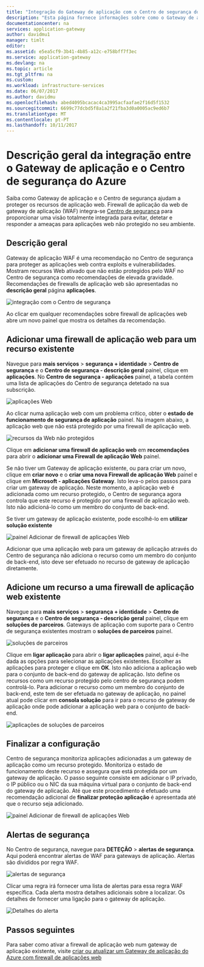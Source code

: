 ```yaml
---
title: "Integração do Gateway de aplicação com o Centro de segurança do Azure | Microsoft Docs"
description: "Esta página fornece informações sobre como o Gateway de aplicação está integrado no Centro de segurança do Azure."
documentationcenter: na
services: application-gateway
author: davidmu1
manager: timlt
editor: 
ms.assetid: e5ea5cf9-3b41-4b85-a12c-e758bff7f3ec
ms.service: application-gateway
ms.devlang: na
ms.topic: article
ms.tgt_pltfrm: na
ms.custom: 
ms.workload: infrastructure-services
ms.date: 06/07/2017
ms.author: davidmu
ms.openlocfilehash: abed4095bcacac4ca3995acfaafae2f16d5f1532
ms.sourcegitcommit: 6699c77dcbd5f8a1a2f21fba3d0a0005ac9ed6b7
ms.translationtype: MT
ms.contentlocale: pt-PT
ms.lasthandoff: 10/11/2017
---
```

# <a name="overview-of-integration-between-application-gateway-and-azure-security-center"></a>Descrição geral da integração entre o Gateway de aplicação e o Centro de segurança do Azure

Saiba como Gateway de aplicação e o Centro de segurança ajudam a proteger os recursos de aplicação web. Firewall de aplicação da web de gateway de aplicação (WAF) integra-se [Centro de segurança](../security-center/security-center-intro.md) para proporcionar uma visão totalmente integrada para evitar, detetar e responder a ameaças para aplicações web não protegido no seu ambiente.

## <a name="overview"></a>Descrição geral

Gateway de aplicação WAF é uma recomendação no Centro de segurança para proteger as aplicações web contra exploits e vulnerabilidades. Mostram recursos Web ativado que não estão protegidos pelo WAF no Centro de segurança como recomendações de elevada gravidade. Recomendações de firewalls de aplicação web são apresentadas no **descrição geral** página **aplicações**.

![integração com o Centro de segurança][1]

Ao clicar em qualquer recomendações sobre firewall de aplicações web abre um novo painel que mostra os detalhes da recomendação.

## <a name="add-a-web-application-firewall-to-an-existing-resource"></a>Adicionar uma firewall de aplicação web para um recurso existente

Navegue para **mais serviços** > **segurança + identidade** > **Centro de segurança** e o **Centro de segurança - descrição geral**  painel, clique em **aplicações**. No **Centro de segurança - aplicações** painel, a tabela contém uma lista de aplicações do Centro de segurança detetado na sua subscrição.

![aplicações Web][3]

Ao clicar numa aplicação web com um problema crítico, obter o **estado de funcionamento de segurança de aplicação** painel. Na imagem abaixo, a aplicação web que não está protegido por uma firewall de aplicação web. 

![recursos da Web não protegidos][2]

Clique em **adicionar uma firewall de aplicação web** em **recomendações** para abrir o **adicionar uma Firewall de aplicação Web** painel.

Se não tiver um Gateway de aplicação existente, ou para criar um novo, clique em **criar novo** e o **criar uma nova Firewall de aplicação Web** painel e clique em **Microsoft - aplicações Gateway**. Isto leva-o pelos passos para criar um gateway de aplicação. Neste momento, a aplicação web é adicionada como um recurso protegido, o Centro de segurança agora controla que este recurso é protegido por uma firewall de aplicação web. Isto não adicioná-lo como um membro do conjunto de back-end.

Se tiver um gateway de aplicação existente, pode escolhê-lo em **utilizar solução existente**

![painel Adicionar de firewall de aplicações Web][4]

Adicionar que uma aplicação web para um gateway de aplicação através do Centro de segurança não adiciona o recurso como um membro do conjunto de back-end, isto deve ser efetuado no recurso de gateway de aplicação diretamente.

## <a name="add-a-resource-to-an-existing-web-application-firewall"></a>Adicione um recurso a uma firewall de aplicação web existente

Navegue para **mais serviços** > **segurança + identidade** > **Centro de segurança** e o **Centro de segurança - descrição geral**  painel, clique em **soluções de parceiros**. Gateways de aplicação com suporte para o Centro de segurança existentes mostram o **soluções de parceiros** painel.

![soluções de parceiros][7]

Clique em **ligar aplicação** para abrir o **ligar aplicações** painel, aqui é-lhe dada as opções para selecionar as aplicações existentes. Escolher as aplicações para proteger e clique em **OK**. Isto não adiciona a aplicação web para o conjunto de back-end do gateway de aplicação. Isto define os recursos como um recurso protegido pelo centro de segurança podem controlá-lo. Para adicionar o recurso como um membro do conjunto de back-end, este tem de ser efetuada no gateway de aplicação, no painel atual pode clicar em **consola solução** para ir para o recurso de gateway de aplicação onde pode adicionar a aplicação web para o conjunto de back-end.

![aplicações de soluções de parceiros][6]

## <a name="finalize-configuration"></a>Finalizar a configuração

Centro de segurança monitoriza aplicações adicionadas a um gateway de aplicação como um recurso protegido.  Monitoriza o estado de funcionamento deste recurso e assegura que está protegida por um gateway de aplicação. O passo seguinte consiste em adicionar o IP privado, o IP público ou o NIC da sua máquina virtual para o conjunto de back-end do gateway de aplicação. Até que este procedimento é efetuado uma recomendação adicional de **finalizar proteção aplicação** é apresentada até que o recurso seja adicionado.

![painel Adicionar de firewall de aplicações Web][5]

## <a name="security-alerts"></a>Alertas de segurança

No Centro de segurança, navegue para **DETEÇÃO** > **alertas de segurança**.  Aqui poderá encontrar alertas de WAF para gateways de aplicação. Alertas são divididos por regra WAF.

![alertas de segurança][8]

Clicar uma regra irá fornecer uma lista de alertas para essa regra WAF específica. Cada alerta mostra detalhes adicionais sobre a localizar. Os detalhes de fornecer uma ligação para o gateway de aplicação.
 
![Detalhes do alerta][9]

## <a name="next-steps"></a>Passos seguintes

Para saber como ativar a firewall de aplicação web num gateway de aplicação existente, visite [criar ou atualizar um Gateway de aplicação do Azure com firewall de aplicações web](application-gateway-web-application-firewall-portal.md#add-web-application-firewall-to-an-existing-application-gateway)

[1]: ./media/application-gateway-integration-security-center/figure1.png
[2]: ./media/application-gateway-integration-security-center/figure2.png
[3]: ./media/application-gateway-integration-security-center/figure3.png
[4]: ./media/application-gateway-integration-security-center/figure4.png
[5]: ./media/application-gateway-integration-security-center/figure5.png
[6]: ./media/application-gateway-integration-security-center/figure6.png
[7]: ./media/application-gateway-integration-security-center/figure7.png
[8]: ./media/application-gateway-integration-security-center/securitycenter.png
[9]: ./media/application-gateway-integration-security-center/figure9.png